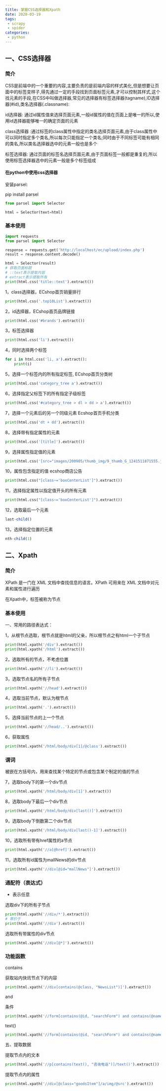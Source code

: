 ```yaml
---
title: 掌握CSS选择器和Xpath
date: 2020-03-19
tags:
 - scrapy
 - spider
categories:
 - python
---
```


## 一、CSS选择器

### 简介

CSS是前端中的一个重要的内容,主要负责的是前端内容的样式美化,但是想要让页面中的标签变样子,得先通过一定的手段找到页面标签元素,才可以控制其样式,这个找元素的手段,在CSS中叫做选择器,常见的选择器有标签选择器(tagname),ID选择器(#id),类名选择器(.classname):

id选择器: 通过id属性值来选择页面元素,一般id属性的值在页面上是唯一的所以,使用id选择器能够唯一的确定页面的元素

class选择器 :通过标签的class属性中指定的类名选择页面元素,由于class属性中可以同时指定多个类名,所以每次只能指定一个类名;同时由于不同标签可能有相同的类名,所以类名选择器选中的元素一般也是多个

标签选择器: 通过页面的标签名选择页面元素,由于页面标签一般都是重复的,所以使用标签选择器选中的元素一般是多个标签组成

#### 在python中使用css选择器

安装parsel:

pip install parsel

```python
from parsel import Selector

html = Selector(text=html)
```

### 基本使用

```python
import requests
from parsel import Selector

response = requests.get('http://localhost/ec/upload/index.php')
result = response.content.decode()

html = Selector(result)
# 获取页面标题
# ::text表示提取内容
# extract表示提取所有
print(html.css('title::text').extract()) 
```

1，class选择器，ECshop首页销量排行

```python
print(html.css('.top10List').extract())
```

2，id选择器，ECshop首页品牌链接

```python
print(html.css('#brands').extract())
```

3，标签选择器

```python
print(html.css('li').extract())
```

4，同时选择两个标签

```python
for i in html.css('li, a').extract():
    print(i)
```

5，选择一个标签内的所有指定标签, ECshop首页分类树

```python
print(html.css('category_tree a').extract())
```

6，选择指定父标签下的所有指定子级标签

```python
print(html.css('#category_tree > dl > dd > a').extract())
```

7，选择一个元素后的另一个同级元素 Ecshop首页手机分类

```python
print(html.css('dt + dd').extract())
```

8，选择带有指定属性的元素

```python
print(html.css('[title]').extract())
```

9，选择属性指定值的元素

```python
print(html.css('[src="images/200905/thumb_img/9_thumb_G_1241511871555.jpg"]').extract())
```

10，属性包含指定的值  ecshop商店公告

```python
print(html.css("[class~='boxCenterList']").extract())
```

11，选择指定属性以指定值开头的所有元素

```python
print(html.css("[class~='boxCenterList']").extract())
```

12，选取最后一个元素

```jsx
last-child()
```

13，选择指定位置的元素

```jsx
nth-child(1)
```

## 二、Xpath

### 简介

XPath 是一门在 XML 文档中查找信息的语言。XPath 可用来在 XML 文档中对元素和属性进行遍历

在Xpath中，标签被称为节点

### 基本使用

一、常用的路径表达式：

1，从根节点选取，根节点就是html的父亲，所以根节点之有html一个子节点

```python
print(html.xpath('/div').extract())
print(html.xpath('/html').extract())
```

2，选取所有的节点，不考虑位置

```python
print(html.xpath('//li').extract())
```

3，选取节点名的所有子节点

```python
print(html.xpath('//head').extract())
```

4，选取当前节点，默认为根节点

```python
print(html.xpath('.').extract())
```

5，选择当前节点的上一个节点

```python
print(html.xpath('//head/..').extract())
```

6，获取属性

```python
print(html.xpath('/html/body/div[1]/@class').extract())
```

### 谓词

被嵌在方括号内，用来查找某个特定的节点或包含某个制定的值的节点

7，选取body下的第一个div节点

```python
print(html.xpath('/html/body/div[1]').extract())
```

8，选取body下最后一个div节点

```python
print(html.xpath('/html/body/div[last()]').extract())
```

9，选取body下倒数第二个div节点

```python
print(html.xpath('/html/body/div[last()-1]').extract())
```

10，选取所有带有href属性的a节点

```python
print(html.xpath('//a[@href]').extract())
```

11，选取所有id属性为mallNews的div节点

```python
print(html.xpath('//div[@id="mallNews"]').extract())
```

### 通配符（表达式）

* 表示任意

选取div下的所有子节点

```python
print(html.xpath('//div/*').extract())
# 等价于
print(html.xpath('//div').extract())
```

选取所有带属性的div节点

```python
print(html.xpath('//div[@*]').extract())
```

### 功能函数

contains

获取站内快讯节点下的内容

```python
print(html.xpath('//div[contains(@class, "NewsList")]').extract())
```

and

条件

```python
print(html.xpath('//form[contains(@id, "searchForm") and contains(@name, "searchForm")]').extract())
```

text()

```python
print(html.xpath('//form[contains(@id, "searchForm") and contains(@name, "searchForm")]').extract())
```

五、提取数据

提取节点内的文本

```python
print(html.xpath('//p[contains(text(), "咨询电话")]/text()').extract())
```

提取节点内的属性

```python
print(html.xpath('//div[@class="goodsItem"]/a/img/@src').extract())
```